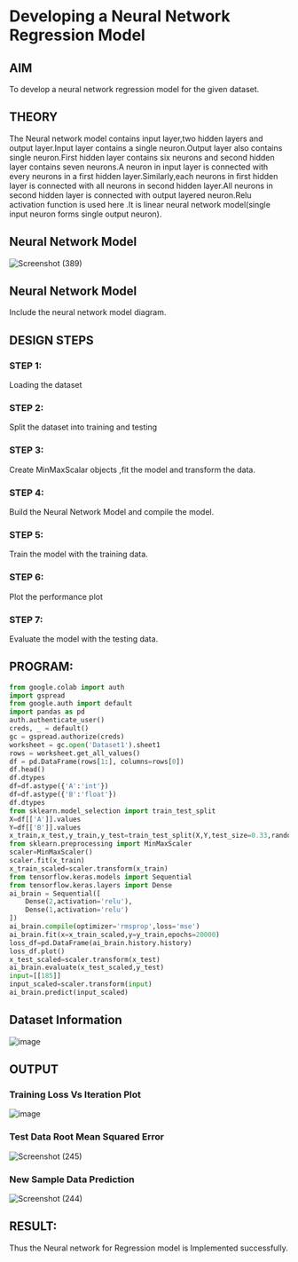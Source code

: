 # Developing a Neural Network Regression Model

## AIM

To develop a neural network regression model for the given dataset.

## THEORY

The Neural network model contains input layer,two hidden layers and output layer.Input layer contains a single neuron.Output layer also contains single neuron.First hidden layer contains six neurons and second hidden layer contains seven neurons.A neuron in input layer is connected with every neurons in a first hidden layer.Similarly,each neurons in first hidden layer is connected with all neurons in second hidden layer.All neurons in second hidden layer is connected with output layered neuron.Relu activation function is used here .It is linear neural network model(single input neuron forms single output neuron).

## Neural Network Model
![Screenshot (389)](https://user-images.githubusercontent.com/75243072/187078981-2aafe51a-eaff-4dd6-a902-e6f6bc567333.png)

## Neural Network Model

Include the neural network model diagram.

## DESIGN STEPS

### STEP 1:

Loading the dataset

### STEP 2:

Split the dataset into training and testing

### STEP 3:

Create MinMaxScalar objects ,fit the model and transform the data.

### STEP 4:

Build the Neural Network Model and compile the model.

### STEP 5:

Train the model with the training data.

### STEP 6:

Plot the performance plot

### STEP 7:

Evaluate the model with the testing data.

## PROGRAM:
```python
from google.colab import auth
import gspread
from google.auth import default
import pandas as pd
auth.authenticate_user()
creds, _ = default()
gc = gspread.authorize(creds)
worksheet = gc.open('Dataset1').sheet1
rows = worksheet.get_all_values()
df = pd.DataFrame(rows[1:], columns=rows[0])
df.head()
df.dtypes
df=df.astype({'A':'int'})
df=df.astype({'B':'float'})
df.dtypes
from sklearn.model_selection import train_test_split
X=df[['A']].values
Y=df[['B']].values
x_train,x_test,y_train,y_test=train_test_split(X,Y,test_size=0.33,random_state=20)
from sklearn.preprocessing import MinMaxScaler
scaler=MinMaxScaler()
scaler.fit(x_train)
x_train_scaled=scaler.transform(x_train)
from tensorflow.keras.models import Sequential
from tensorflow.keras.layers import Dense
ai_brain = Sequential([
    Dense(2,activation='relu'),
    Dense(1,activation='relu')
])
ai_brain.compile(optimizer='rmsprop',loss='mse')
ai_brain.fit(x=x_train_scaled,y=y_train,epochs=20000)
loss_df=pd.DataFrame(ai_brain.history.history)
loss_df.plot()
x_test_scaled=scaler.transform(x_test)
ai_brain.evaluate(x_test_scaled,y_test)
input=[[185]]
input_scaled=scaler.transform(input)
ai_brain.predict(input_scaled)
```

## Dataset Information
![image](https://user-images.githubusercontent.com/75234807/187390697-6f32e1ed-7380-45cb-bc57-f385e7c6371f.png)


## OUTPUT

### Training Loss Vs Iteration Plot
![image](https://user-images.githubusercontent.com/75234807/187390825-5d0c6831-7959-4131-a2c0-e993eb5e23a3.png)


### Test Data Root Mean Squared Error
![Screenshot (245)](https://user-images.githubusercontent.com/75234807/187391778-73df420a-ba69-4e8c-9d99-a86f8980da85.png)


### New Sample Data Prediction
![Screenshot (244)](https://user-images.githubusercontent.com/75234807/187391740-d745a676-5bde-42d6-a375-778c227f7340.png)


## RESULT:
Thus the Neural network for Regression model is Implemented successfully.
